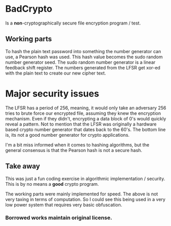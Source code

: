 
# BadCrypto
 Is a **non**-cryptographically secure file encryption program / test.

## Working parts
To hash the plain text password into something the number generator can use, a Pearson hash was used. This hash value becomes the sudo random number generator seed. The sudo random number generator is a linear feedback shift register. The numbers generated from the LFSR get xor-ed with the plain text to create our new cipher text.

# Major security issues
The LFSR has a period of 256, meaning, it would only take an adversary 256 tries to brute force our encrypted file, assuming they knew the encryption mechanism. Even if they didn't, encrypting a data block of 0's would quickly reveal a pattern. Not to mention that the LFSR was originally a hardware based crypto number generator that dates back to the 60's. The bottom line is, its not a good number generator for crypto applications.

I'm a bit miss informed when it comes to hashing algorithms, but the general  consensus is that the Pearson hash is not a secure hash.

## Take away 
This was just a fun coding exercise in algorithmic implementation / security. This is by no means a **good** crypto program.

The working parts were mainly implemented for speed. The above is not very taxing in terms of computation. So I could see this being used in a very low power system that requires very basic obfuscation. 


### Borrowed works maintain original license.